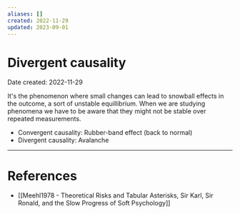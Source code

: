 ```yaml
---
aliases: []
created: 2022-11-29
updated: 2023-09-01
---
```


# Divergent causality
Date created: 2022-11-29

It's the phenomenon where small changes can lead to snowball effects in the outcome, a sort of unstable equillibrium. When we are studying phenomena we have to be aware that they might not be stable over repeated measurements.

- Convergent causality: Rubber-band effect (back to normal)
- Divergent causality: Avalanche

---
# References
* [[Meehl1978 - Theoretical Risks and Tabular Asterisks, Sir Karl, Sir Ronald, and the Slow Progress of Soft Psychology]]